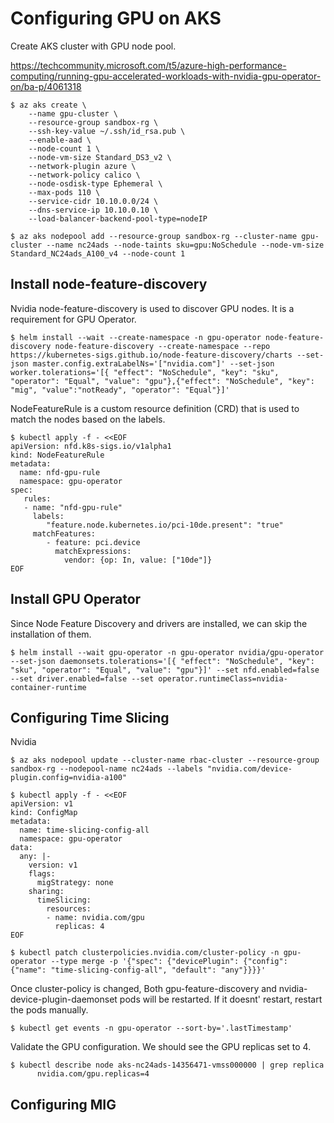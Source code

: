 # Configuring GPU on AKS

Create AKS cluster with GPU node pool.

https://techcommunity.microsoft.com/t5/azure-high-performance-computing/running-gpu-accelerated-workloads-with-nvidia-gpu-operator-on/ba-p/4061318


```shell
$ az aks create \
    --name gpu-cluster \
    --resource-group sandbox-rg \
    --ssh-key-value ~/.ssh/id_rsa.pub \
    --enable-aad \
    --node-count 1 \
    --node-vm-size Standard_DS3_v2 \
    --network-plugin azure \
    --network-policy calico \
    --node-osdisk-type Ephemeral \
    --max-pods 110 \
    --service-cidr 10.10.0.0/24 \
    --dns-service-ip 10.10.0.10 \
    --load-balancer-backend-pool-type=nodeIP

$ az aks nodepool add --resource-group sandbox-rg --cluster-name gpu-cluster --name nc24ads --node-taints sku=gpu:NoSchedule --node-vm-size Standard_NC24ads_A100_v4 --node-count 1
```

## Install node-feature-discovery

Nvidia node-feature-discovery is used to discover GPU nodes. It is a requirement for GPU Operator.

```shell
$ helm install --wait --create-namespace -n gpu-operator node-feature-discovery node-feature-discovery --create-namespace --repo https://kubernetes-sigs.github.io/node-feature-discovery/charts --set-json master.config.extraLabelNs='["nvidia.com"]' --set-json worker.tolerations='[{ "effect": "NoSchedule", "key": "sku", "operator": "Equal", "value": "gpu"},{"effect": "NoSchedule", "key": "mig", "value":"notReady", "operator": "Equal"}]'
```

NodeFeatureRule is a custom resource definition (CRD) that is used to match the nodes based on the labels.

```shell
$ kubectl apply -f - <<EOF
apiVersion: nfd.k8s-sigs.io/v1alpha1
kind: NodeFeatureRule
metadata:
  name: nfd-gpu-rule
  namespace: gpu-operator
spec:
   rules:
   - name: "nfd-gpu-rule"
     labels:
        "feature.node.kubernetes.io/pci-10de.present": "true"
     matchFeatures:
        - feature: pci.device
          matchExpressions:
            vendor: {op: In, value: ["10de"]}
EOF
```

## Install GPU Operator

Since Node Feature Discovery and drivers are installed, we can skip the installation of them.

```shell
$ helm install --wait gpu-operator -n gpu-operator nvidia/gpu-operator --set-json daemonsets.tolerations='[{ "effect": "NoSchedule", "key": "sku", "operator": "Equal", "value": "gpu"}]' --set nfd.enabled=false --set driver.enabled=false --set operator.runtimeClass=nvidia-container-runtime
```

## Configuring Time Slicing

Nvidia 
```shell
$ az aks nodepool update --cluster-name rbac-cluster --resource-group sandbox-rg --nodepool-name nc24ads --labels "nvidia.com/device-plugin.config=nvidia-a100"

$ kubectl apply -f - <<EOF
apiVersion: v1
kind: ConfigMap
metadata:
  name: time-slicing-config-all
  namespace: gpu-operator
data:
  any: |-
    version: v1
    flags:
      migStrategy: none
    sharing:
      timeSlicing:
        resources:
        - name: nvidia.com/gpu
          replicas: 4
EOF

$ kubectl patch clusterpolicies.nvidia.com/cluster-policy -n gpu-operator --type merge -p '{"spec": {"devicePlugin": {"config": {"name": "time-slicing-config-all", "default": "any"}}}}'
```

Once cluster-policy is changed, Both gpu-feature-discovery and nvidia-device-plugin-daemonset pods will be restarted. If it doesnt' restart, restart the pods manually.

```shell
$ kubectl get events -n gpu-operator --sort-by='.lastTimestamp'
```

Validate the GPU configuration. We should see the GPU replicas set to 4.

```shell
$ kubectl describe node aks-nc24ads-14356471-vmss000000 | grep replica
      nvidia.com/gpu.replicas=4     
```

## Configuring MIG
